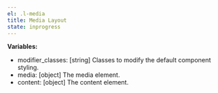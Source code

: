 ```yaml
---
el: .l-media
title: Media Layout
state: inprogress
---
```


__Variables:__
* modifier_classes: [string] Classes to modify the default component styling.
* media: [object] The media element.
* content: [object] The content element.
